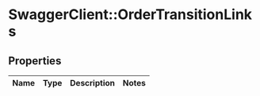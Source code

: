 # SwaggerClient::OrderTransitionLinks

## Properties
Name | Type | Description | Notes
------------ | ------------- | ------------- | -------------


